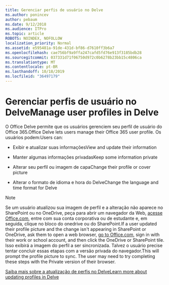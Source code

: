 ```yaml
---
title: Gerenciar perfis de usuário no Delve
ms.author: ponincev
author: pebaum
ms.date: 9/12/2018
ms.audience: ITPro
ms.topic: article
ROBOTS: NOINDEX, NOFOLLOW
localization_priority: Normal
ms.assetid: e595481a-91de-431d-bf86-d7610ff3b6a7
ms.openlocfilehash: cae756bf9a9ffa247cafd5fd76e913f3185bdb28
ms.sourcegitcommit: 037331d71f06750d972c0b6278b23bb15c4806ca
ms.translationtype: MT
ms.contentlocale: pt-BR
ms.lasthandoff: 10/18/2019
ms.locfileid: "36497179"
---
```

# <a name="manage-user-profiles-in-delve"></a><span data-ttu-id="feb35-102">Gerenciar perfis de usuário no Delve</span><span class="sxs-lookup"><span data-stu-id="feb35-102">Manage user profiles in Delve</span></span>

<span data-ttu-id="feb35-103">O Office Delve permite que os usuários gerenciem seu perfil de usuário do Office 365.</span><span class="sxs-lookup"><span data-stu-id="feb35-103">Office Delve lets users manage their Office 365 user profile.</span></span> <span data-ttu-id="feb35-104">Os usuários podem:</span><span class="sxs-lookup"><span data-stu-id="feb35-104">Users can:</span></span>
  
- <span data-ttu-id="feb35-105">Exibir e atualizar suas informações</span><span class="sxs-lookup"><span data-stu-id="feb35-105">View and update their information</span></span>
    
- <span data-ttu-id="feb35-106">Manter algumas informações privadas</span><span class="sxs-lookup"><span data-stu-id="feb35-106">Keep some information private</span></span>
    
- <span data-ttu-id="feb35-107">Alterar seu perfil ou imagem de capa</span><span class="sxs-lookup"><span data-stu-id="feb35-107">Change their profile or cover picture</span></span>
    
- <span data-ttu-id="feb35-108">Alterar o formato de idioma e hora do Delve</span><span class="sxs-lookup"><span data-stu-id="feb35-108">Change the language and time format for Delve</span></span>
    
> [!NOTE]
> <span data-ttu-id="feb35-109">Se um usuário atualizou sua imagem de perfil e a alteração não aparece no SharePoint ou no OneDrive, peça para abrir um navegador da Web, [acesse Office.com](https://www.office.com), entre com sua conta corporativa ou de estudante e, em seguida, clique no bloco do onedrive ou do SharePoint.</span><span class="sxs-lookup"><span data-stu-id="feb35-109">If a user updated their profile picture and the change isn't appearing in SharePoint or OneDrive, ask them to open a web browser, [go to Office.com](https://www.office.com), sign in with their work or school account, and then click the OneDrive or SharePoint tile.</span></span> <span data-ttu-id="feb35-110">Isso exibirá a imagem do perfil a ser sincronizada. Talvez o usuário precise tentar concluir essas etapas com a versão privada do navegador.</span><span class="sxs-lookup"><span data-stu-id="feb35-110">This will prompt the profile picture to sync. The user may need to try completing these steps with the Private version of their browser.</span></span> 
  
[<span data-ttu-id="feb35-111">Saiba mais sobre a atualização de perfis no Delve</span><span class="sxs-lookup"><span data-stu-id="feb35-111">Learn more about updating profiles in Delve</span></span>](https://go.microsoft.com/fwlink/?linkid=735070)
  


